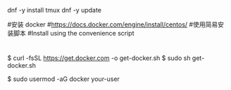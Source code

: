 
 dnf -y install tmux
 dnf -y update
 
 #安装 docker
#https://docs.docker.com/engine/install/centos/
#使用简易安装脚本
#Install using the convenience script
#
$ curl -fsSL https://get.docker.com -o get-docker.sh
$ sudo sh get-docker.sh

<output truncated>

$ sudo usermod -aG docker your-user
 
